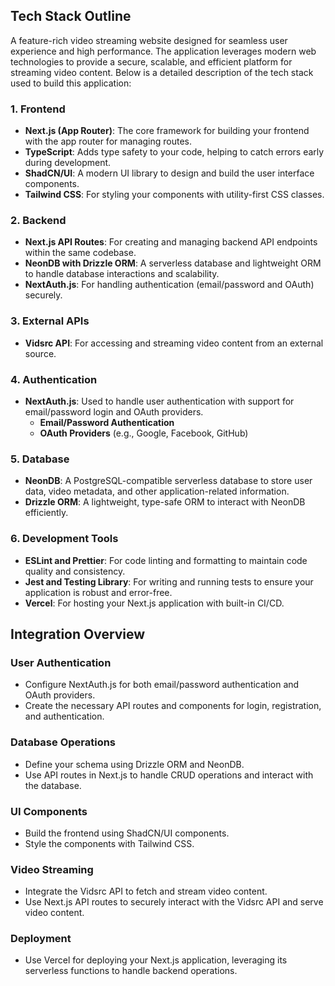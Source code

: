 ## Tech Stack Outline

A feature-rich video streaming website designed for seamless user experience and high performance. The application leverages modern web technologies to provide a secure, scalable, and efficient platform for streaming video content. Below is a detailed description of the tech stack used to build this application:

### 1. Frontend

- **Next.js (App Router)**: The core framework for building your frontend with the app router for managing routes.
- **TypeScript**: Adds type safety to your code, helping to catch errors early during development.
- **ShadCN/UI**: A modern UI library to design and build the user interface components.
- **Tailwind CSS**: For styling your components with utility-first CSS classes.

### 2. Backend

- **Next.js API Routes**: For creating and managing backend API endpoints within the same codebase.
- **NeonDB with Drizzle ORM**: A serverless database and lightweight ORM to handle database interactions and scalability.
- **NextAuth.js**: For handling authentication (email/password and OAuth) securely.

### 3. External APIs

- **Vidsrc API**: For accessing and streaming video content from an external source.

### 4. Authentication

- **NextAuth.js**: Used to handle user authentication with support for email/password login and OAuth providers.
  - **Email/Password Authentication**
  - **OAuth Providers** (e.g., Google, Facebook, GitHub)

### 5. Database

- **NeonDB**: A PostgreSQL-compatible serverless database to store user data, video metadata, and other application-related information.
- **Drizzle ORM**: A lightweight, type-safe ORM to interact with NeonDB efficiently.

### 6. Development Tools

- **ESLint and Prettier**: For code linting and formatting to maintain code quality and consistency.
- **Jest and Testing Library**: For writing and running tests to ensure your application is robust and error-free.
- **Vercel**: For hosting your Next.js application with built-in CI/CD.

## Integration Overview

### User Authentication

- Configure NextAuth.js for both email/password authentication and OAuth providers.
- Create the necessary API routes and components for login, registration, and authentication.

### Database Operations

- Define your schema using Drizzle ORM and NeonDB.
- Use API routes in Next.js to handle CRUD operations and interact with the database.

### UI Components

- Build the frontend using ShadCN/UI components.
- Style the components with Tailwind CSS.

### Video Streaming

- Integrate the Vidsrc API to fetch and stream video content.
- Use Next.js API routes to securely interact with the Vidsrc API and serve video content.

### Deployment

- Use Vercel for deploying your Next.js application, leveraging its serverless functions to handle backend operations.
